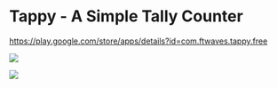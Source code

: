 # Tappy - A Simple Tally Counter

https://play.google.com/store/apps/details?id=com.ftwaves.tappy.free

![](https://cloud.githubusercontent.com/assets/2450760/4715817/3ab37ea2-5902-11e4-8ba3-4b2bf80bd955.png)


![](https://cloud.githubusercontent.com/assets/2450760/2938945/9970bb4c-d92a-11e3-83b2-7fabf53a1286.png)
